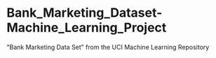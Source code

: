 # Bank_Marketing_Dataset-Machine_Learning_Project
"Bank Marketing Data Set" from the UCI Machine Learning Repository
